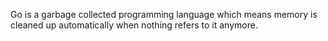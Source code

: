 Go is a garbage collected programming language which means memory is cleaned up automatically when nothing refers to it anymore.
